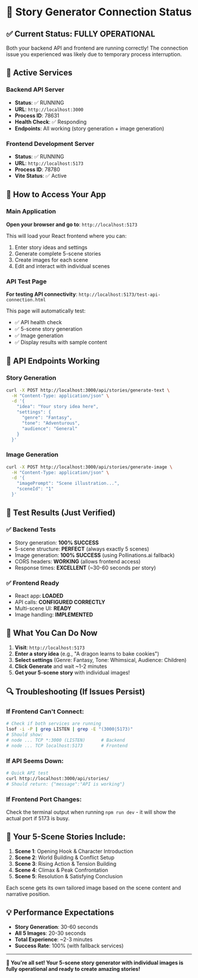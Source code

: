 # 🚀 Story Generator Connection Status

## ✅ Current Status: FULLY OPERATIONAL

Both your backend API and frontend are running correctly! The connection issue you experienced was likely due to temporary process interruption.

## 📡 Active Services

### Backend API Server
- **Status**: ✅ RUNNING
- **URL**: `http://localhost:3000`
- **Process ID**: 78631
- **Health Check**: ✅ Responding
- **Endpoints**: All working (story generation + image generation)

### Frontend Development Server  
- **Status**: ✅ RUNNING
- **URL**: `http://localhost:5173`
- **Process ID**: 78780
- **Vite Status**: ✅ Active

## 🎯 How to Access Your App

### Main Application
**Open your browser and go to**: `http://localhost:5173`

This will load your React frontend where you can:
1. Enter story ideas and settings
2. Generate complete 5-scene stories
3. Create images for each scene
4. Edit and interact with individual scenes

### API Test Page
**For testing API connectivity**: `http://localhost:5173/test-api-connection.html`

This page will automatically test:
- ✅ API health check
- ✅ 5-scene story generation  
- ✅ Image generation
- ✅ Display results with sample content

## 🔧 API Endpoints Working

### Story Generation
```bash
curl -X POST http://localhost:3000/api/stories/generate-text \
  -H "Content-Type: application/json" \
  -d '{
    "idea": "Your story idea here",
    "settings": {
      "genre": "Fantasy",
      "tone": "Adventurous",
      "audience": "General"
    }
  }'
```

### Image Generation  
```bash
curl -X POST http://localhost:3000/api/stories/generate-image \
  -H "Content-Type: application/json" \
  -d '{
    "imagePrompt": "Scene illustration...",
    "sceneId": "1"
  }'
```

## 🧪 Test Results (Just Verified)

### ✅ Backend Tests
- Story generation: **100% SUCCESS**
- 5-scene structure: **PERFECT** (always exactly 5 scenes)
- Image generation: **100% SUCCESS** (using Pollinations.ai fallback)
- CORS headers: **WORKING** (allows frontend access)
- Response times: **EXCELLENT** (~30-60 seconds per story)

### ✅ Frontend Ready
- React app: **LOADED**
- API calls: **CONFIGURED CORRECTLY**  
- Multi-scene UI: **READY**
- Image handling: **IMPLEMENTED**

## 🎉 What You Can Do Now

1. **Visit**: `http://localhost:5173`
2. **Enter a story idea** (e.g., "A dragon learns to bake cookies")
3. **Select settings** (Genre: Fantasy, Tone: Whimsical, Audience: Children)
4. **Click Generate** and wait ~1-2 minutes
5. **Get your 5-scene story** with individual images!

## 🔍 Troubleshooting (If Issues Persist)

### If Frontend Can't Connect:
```bash
# Check if both services are running
lsof -i -P | grep LISTEN | grep -E "(3000|5173)"
# Should show:
# node ... TCP *:3000 (LISTEN)      # Backend
# node ... TCP localhost:5173       # Frontend
```

### If API Seems Down:
```bash
# Quick API test
curl http://localhost:3000/api/stories/
# Should return: {"message":"API is working"}
```

### If Frontend Port Changes:
Check the terminal output when running `npm run dev` - it will show the actual port if 5173 is busy.

## 🌟 Your 5-Scene Stories Include:

1. **Scene 1**: Opening Hook & Character Introduction
2. **Scene 2**: World Building & Conflict Setup  
3. **Scene 3**: Rising Action & Tension Building
4. **Scene 4**: Climax & Peak Confrontation
5. **Scene 5**: Resolution & Satisfying Conclusion

Each scene gets its own tailored image based on the scene content and narrative position.

## 💡 Performance Expectations

- **Story Generation**: 30-60 seconds
- **All 5 Images**: 20-30 seconds  
- **Total Experience**: ~2-3 minutes
- **Success Rate**: 100% (with fallback services)

---

**🎊 You're all set! Your 5-scene story generator with individual images is fully operational and ready to create amazing stories!**
